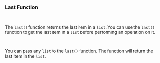 ### Last Function

<br />

The `last()` function returns the last item in a `list`. You can use the `last()` function to get the last item in a `list` before performing an operation on it.

<br />

You can pass any `list` to the `last()` function. The function will return the last item in the `list`.
